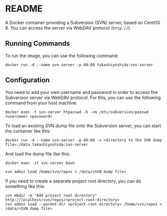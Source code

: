 # README

A Docker container providing a Subversion (SVN) server, based on CentOS 8. You can access the server via WebDAV protocol (`http://`).

## Running Commands

To run the image, you can use the following command:

```
docker run -d --name svn-server -p 80:80 takashiyoshida:svn-server
```

## Configuration

You need to add your own username and password in order to access the Subversion server via WebDAV protocol. For this, you can use the following command from your host machine.

```
docker exec -t svn-server htpasswd -b -cm /etc/subversion/passwd <username> <password>
```

To load an existing SVN dump file onto the Subversion server, you can start the container like this:

```
docker run -d --name svn-server -p 80:80 -v <directory to the SVN dump file>:/data takashiyoshida:svn-server
```

And load the dump file like this:

```
docker exec -it svn-server bash
```

```
svn admin load /home/svn/repos < /data/<SVN dump file>
```

If you need to create a separate project root directory, you can do something like this:

```
svn mkdir -m "Add project root directory" http://localhost/svn/repos/<project-root-directory>
svn admin load --parent-dir <project-root-directory> /home/svn/repos < /data/<SVN dump file>
```
